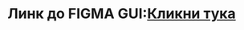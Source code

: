 <htm>
<head>
</head>
<body>
 <h1>Линк до FIGMA GUI:<a href="www.figma.com%2Ffile%2FueB6pozqEt0Hz6vXw3z42h%2FFigma_Dians%3Fnode-id%3D0%253A1%26t%3DFcwZEocXuRY8tuKv-1%26fbclid%3DIwAR0iUHDYCroembTj-V4jJrYtiB4E57b19Lzid4FI38jtoGDYnGphb1tzbJE&h=AT1Dsvae82gAZEojyBWeZtfK7FZqF1rqaRJfs9RPdqFOX6S2hXRz-BRR9wT407YKKG877eX8StPVBEC7wWwj_zpkIX2ZT6Gx3jK4trOUZVxHrgbGSUdPr7110AMIvzglcqyjjA">Кликни тука</a></h1>
</div>
<h1></h1>
</body>
</html>



